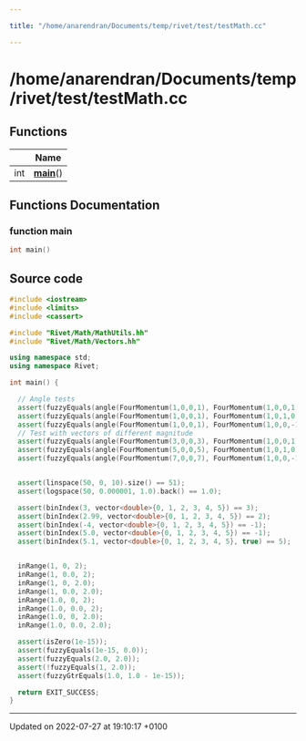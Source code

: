 ```yaml
---

title: "/home/anarendran/Documents/temp/rivet/test/testMath.cc"

---
```


# /home/anarendran/Documents/temp/rivet/test/testMath.cc



## Functions

|                | Name           |
| -------------- | -------------- |
| int | **[main](http://example.org/files/testmath_8cc/#function-main)**() |


## Functions Documentation

### function main

```cpp
int main()
```




## Source code

```cpp
#include <iostream>
#include <limits>
#include <cassert>

#include "Rivet/Math/MathUtils.hh"
#include "Rivet/Math/Vectors.hh"

using namespace std;
using namespace Rivet;

int main() {

  // Angle tests
  assert(fuzzyEquals(angle(FourMomentum(1,0,0,1), FourMomentum(1,0,0,1))/M_PI, 0.0));
  assert(fuzzyEquals(angle(FourMomentum(1,0,0,1), FourMomentum(1,0,1,0))/M_PI, 0.5));
  assert(fuzzyEquals(angle(FourMomentum(1,0,0,1), FourMomentum(1,0,0,-1))/M_PI, 1.0));
  // Test with vectors of different magnitude
  assert(fuzzyEquals(angle(FourMomentum(3,0,0,3), FourMomentum(1,0,0,1))/M_PI, 0.0));
  assert(fuzzyEquals(angle(FourMomentum(5,0,0,5), FourMomentum(1,0,1,0))/M_PI, 0.5));
  assert(fuzzyEquals(angle(FourMomentum(7,0,0,7), FourMomentum(1,0,0,-1))/M_PI, 1.0));


  assert(linspace(50, 0, 10).size() == 51);
  assert(logspace(50, 0.000001, 1.0).back() == 1.0);

  assert(binIndex(3, vector<double>{0, 1, 2, 3, 4, 5}) == 3);
  assert(binIndex(2.99, vector<double>{0, 1, 2, 3, 4, 5}) == 2);
  assert(binIndex(-4, vector<double>{0, 1, 2, 3, 4, 5}) == -1);
  assert(binIndex(5.0, vector<double>{0, 1, 2, 3, 4, 5}) == -1);
  assert(binIndex(5.1, vector<double>{0, 1, 2, 3, 4, 5}, true) == 5);


  inRange(1, 0, 2);
  inRange(1, 0.0, 2);
  inRange(1, 0, 2.0);
  inRange(1, 0.0, 2.0);
  inRange(1.0, 0, 2);
  inRange(1.0, 0.0, 2);
  inRange(1.0, 0, 2.0);
  inRange(1.0, 0.0, 2.0);

  assert(isZero(1e-15));
  assert(fuzzyEquals(1e-15, 0.0));
  assert(fuzzyEquals(2.0, 2.0));
  assert(!fuzzyEquals(1, 2.0));
  assert(fuzzyGtrEquals(1.0, 1.0 - 1e-15));

  return EXIT_SUCCESS;
}
```


-------------------------------

Updated on 2022-07-27 at 19:10:17 +0100
